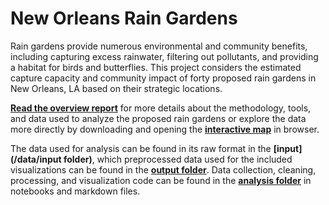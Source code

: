 # New Orleans Rain Gardens

Rain gardens provide numerous environmental and community benefits, including capturing excess rainwater, filtering out pollutants, and providing a habitat for birds and butterflies. This project considers the estimated capture capacity and community impact of forty proposed rain gardens in New Orleans, LA based on their strategic locations.

**[Read the overview report](/raingardens_report.pdf)** for more details about the methodology, tools, and data used to analyze the proposed rain gardens or explore the data more directly by downloading and opening the **[interactive map](/raingardens_map.html)** in browser.

The data used for analysis can be found in its raw format in the **[input](/data/input folder)**, which preprocessed data used for the included visualizations can be found in the **[output folder](/data/output)**. Data collection, cleaning, processing, and visualization code can be found in the **[analysis folder](/analysis)** in notebooks and markdown files.